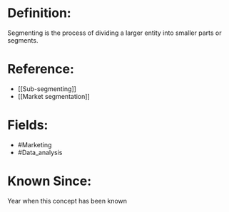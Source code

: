 

# Definition:
Segmenting is the process of dividing a larger entity into smaller parts or segments.

# Reference:
- [[Sub-segmenting]]
- [[Market segmentation]]

# Fields: 
- #Marketing
- #Data_analysis

# Known Since:
Year when this concept has been known

